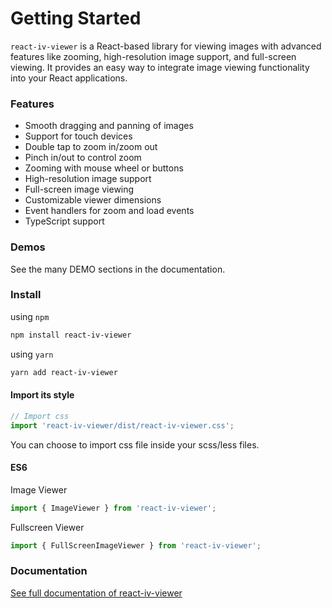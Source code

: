 # Getting Started

`react-iv-viewer` is a React-based library for viewing images with advanced features like zooming, high-resolution image support, and full-screen viewing. It provides an easy way to integrate image viewing functionality into your React applications.

### Features

- Smooth dragging and panning of images
- Support for touch devices
- Double tap to zoom in/zoom out
- Pinch in/out to control zoom
- Zooming with mouse wheel or buttons
- High-resolution image support
- Full-screen image viewing
- Customizable viewer dimensions
- Event handlers for zoom and load events
- TypeScript support

### Demos

See the many DEMO sections in the documentation.

### Install

using `npm`
```bash
npm install react-iv-viewer
```

using `yarn`
```bash
yarn add react-iv-viewer
```

#### Import its style

```js
// Import css
import 'react-iv-viewer/dist/react-iv-viewer.css';
```
You can choose to import css file inside your scss/less files.

#### ES6

Image Viewer
```jsx
import { ImageViewer } from 'react-iv-viewer';
```

Fullscreen Viewer
```jsx
import { FullScreenImageViewer } from 'react-iv-viewer';
```

### Documentation
[See full documentation of react-iv-viewer](https://s-yadav.github.io/iv-viewer/docs/category/react-iv-viewer) 